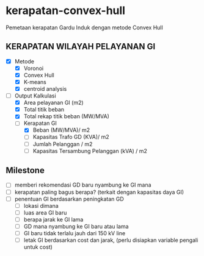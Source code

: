# kerapatan-convex-hull
Pemetaan kerapatan Gardu Induk dengan metode Convex Hull

## KERAPATAN WILAYAH PELAYANAN GI
- [x] Metode
  - [x] Voronoi
  - [x] Convex Hull 
  - [x] K-means
  - [x] centroid analysis
- [ ] Output Kalkulasi
  - [x] Area pelayanan GI (m2)
  - [x] Total titik beban
  - [x] Total rekap titik beban (MW/MVA)
  - [ ] Kerapatan GI
    - [x] Beban (MW/MVA)/ m2
    - [ ] Kapasitas Trafo GD (KVA)/ m2
    - [ ] Jumlah Pelanggan / m2
    - [ ] Kapasitas Tersambung Pelanggan (kVA) / m2

## Milestone
- [ ] memberi rekomendasi GD baru nyambung ke GI mana
- [ ] kerapatan paling bagus berapa? (terkait dengan kapasitas daya GI)
- [ ] penentuan GI berdasarkan peningkatan GD
  - [ ] lokasi dimana
  - [ ] luas area GI baru
  - [ ] berapa jarak ke GI lama
  - [ ] GD mana nyambung ke GI baru atau lama
  - [ ] GI baru tidak terlalu jauh dari 150 kV line
  - [ ] letak GI berdasarkan cost dan jarak, (perlu disiapkan variable pengali untuk cost)
